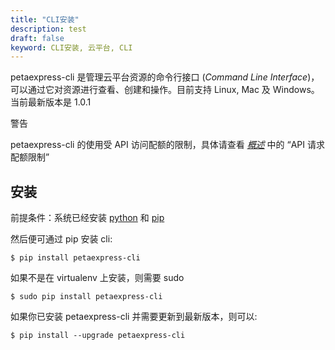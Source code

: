 ```yaml
---
title: "CLI安装"
description: test
draft: false
keyword: CLI安装, 云平台, CLI
---
```




petaexpress-cli 是管理云平台资源的命令行接口 (_Command Line Interface_)， 可以通过它对资源进行查看、创建和操作。目前支持 Linux, Mac 及 Windows。 当前最新版本是 1.0.1

警告

petaexpress-cli 的使用受 API 访问配额的限制，具体请查看 [_概述_](../../../api/overview/) 中的 “API 请求配额限制”

## 安装

前提条件：系统已经安装 [python](https://www.python.org/downloads/) 和 [pip](https://pip.pypa.io/en/latest/installing.html)

然后便可通过 pip 安装 cli:

```
$ pip install petaexpress-cli
```

如果不是在 virtualenv 上安装，则需要 sudo

```
$ sudo pip install petaexpress-cli
```

如果你已安装 petaexpress-cli 并需要更新到最新版本，则可以:

```
$ pip install --upgrade petaexpress-cli
```

